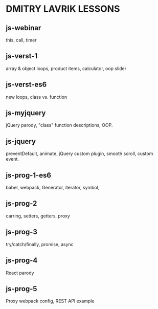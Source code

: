 # DMITRY LAVRIK LESSONS

## js-webinar

this, call, timer

## js-verst-1

array & object loops, product items, calculator, oop slider

## js-verst-es6

new loops, class vs. function

## js-myjquery

jQuery parody, "class" function descriptions, OOP.

## js-jquery

preventDefault, animate, jQuery custom plugin, smooth scroll, custom event.

## js-prog-1-es6

babel, webpack, Generator, iterator, symbol,

## js-prog-2

carring, setters, getters, proxy

## js-prog-3

try/catch/finally, promise, async

## js-prog-4

React parody

## js-prog-5

Proxy webpack config, REST API example
